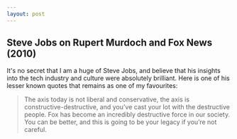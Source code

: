 ```yaml
---
layout: post
---
```

## Steve Jobs on Rupert Murdoch and Fox News  (2010)

It's no secret that I am a huge of Steve Jobs, and believe that his insights into the tech industry and culture were absolutely brilliant. Here is one of his lesser known quotes that remains as one of my favourites:

>The axis today is not liberal and conservative, the axis is constructive-destructive, and you’ve cast your lot with the destructive people. Fox has become an incredibly destructive force in our society. You can be better, and this is going to be your legacy if you’re not careful.
